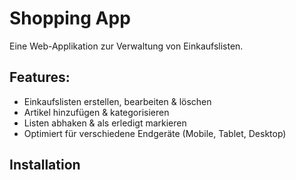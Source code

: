 # Shopping App

Eine Web-Applikation zur Verwaltung von Einkaufslisten.

## Features:
- Einkaufslisten erstellen, bearbeiten & löschen
- Artikel hinzufügen & kategorisieren
- Listen abhaken & als erledigt markieren
- Optimiert für verschiedene Endgeräte (Mobile, Tablet, Desktop)

## Installation
 